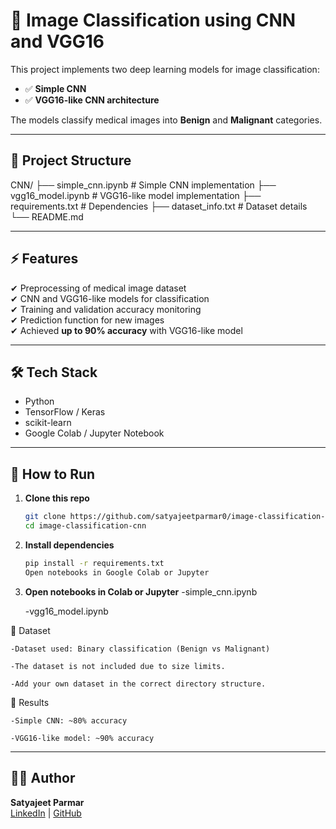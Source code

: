# 🧠 Image Classification using CNN and VGG16

This project implements two deep learning models for image classification:
- ✅ **Simple CNN**
- ✅ **VGG16-like CNN architecture**

The models classify medical images into **Benign** and **Malignant** categories.

---

## 📌 Project Structure
CNN/
├── simple_cnn.ipynb # Simple CNN implementation
├── vgg16_model.ipynb # VGG16-like model implementation
├── requirements.txt # Dependencies
├── dataset_info.txt # Dataset details
└── README.md

---

## ⚡ Features
✔ Preprocessing of medical image dataset  
✔ CNN and VGG16-like models for classification  
✔ Training and validation accuracy monitoring  
✔ Prediction function for new images  
✔ Achieved **up to 90% accuracy** with VGG16-like model  

---

## 🛠 Tech Stack
- Python
- TensorFlow / Keras
- scikit-learn
- Google Colab / Jupyter Notebook

---

## 🚀 How to Run
1. **Clone this repo**
   ```bash
   git clone https://github.com/satyajeetparmar0/image-classification-cnn.git
   cd image-classification-cnn
2. **Install dependencies**
   ```bash
   pip install -r requirements.txt
   Open notebooks in Google Colab or Jupyter
3. **Open notebooks in Colab or Jupyter**
    -simple_cnn.ipynb

    -vgg16_model.ipynb

📂 Dataset

    -Dataset used: Binary classification (Benign vs Malignant)

    -The dataset is not included due to size limits.

    -Add your own dataset in the correct directory structure.

📌 Results

    -Simple CNN: ~80% accuracy

    -VGG16-like model: ~90% accuracy

---

## 👨‍💻 Author
**Satyajeet Parmar**  
[LinkedIn](https://linkedin.com/in/satyajeet-parmar/) | [GitHub](https://github.com/satyajeetparmar0)



